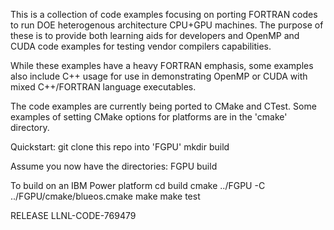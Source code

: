 This is a collection of code examples focusing on porting FORTRAN codes to run DOE heterogenous architecture CPU+GPU machines.  The purpose of these is to provide both learning aids for developers and OpenMP and CUDA code examples for testing vendor compilers capabilities.

While these examples have a heavy FORTRAN emphasis, some examples also include C++ usage for use in demonstrating OpenMP or CUDA with mixed C++/FORTRAN language executables.

The code examples are currently being ported to CMake and CTest.
Some examples of setting CMake options for platforms are in the 'cmake' directory.

Quickstart:
git clone this repo into 'FGPU'
mkdir build

Assume you now have the directories:
FGPU
build

To build on an IBM Power platform
cd build
cmake ../FGPU -C ../FGPU/cmake/blueos.cmake
make
make test

RELEASE
LLNL-CODE-769479
